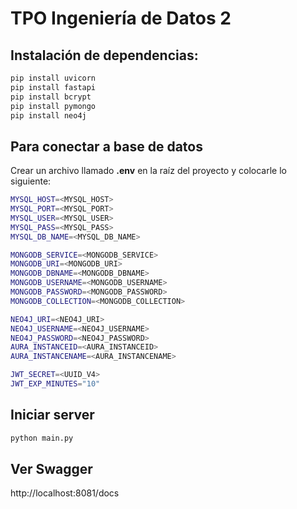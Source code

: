 # TPO Ingeniería de Datos 2

## Instalación de dependencias:

```bash
pip install uvicorn
pip install fastapi
pip install bcrypt
pip install pymongo
pip install neo4j

```

## Para conectar a base de datos

Crear un archivo llamado **.env** en la raíz del proyecto y colocarle lo siguiente:

```bash
MYSQL_HOST=<MYSQL_HOST>
MYSQL_PORT=<MYSQL_PORT>
MYSQL_USER=<MYSQL_USER>
MYSQL_PASS=<MYSQL_PASS>
MYSQL_DB_NAME=<MYSQL_DB_NAME>

MONGODB_SERVICE=<MONGODB_SERVICE>
MONGODB_URI=<MONGODB_URI>
MONGODB_DBNAME=<MONGODB_DBNAME>
MONGODB_USERNAME=<MONGODB_USERNAME>
MONGODB_PASSWORD=<MONGODB_PASSWORD>
MONGODB_COLLECTION=<MONGODB_COLLECTION>

NEO4J_URI=<NEO4J_URI>
NEO4J_USERNAME=<NEO4J_USERNAME>
NEO4J_PASSWORD=<NEO4J_PASSWORD>
AURA_INSTANCEID=<AURA_INSTANCEID>
AURA_INSTANCENAME=<AURA_INSTANCENAME>

JWT_SECRET=<UUID_V4>
JWT_EXP_MINUTES="10"
```

## Iniciar server

```bash
python main.py
```

## Ver Swagger

http://localhost:8081/docs
